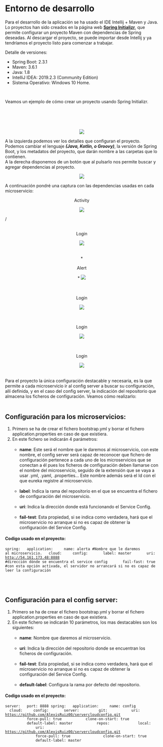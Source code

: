 # Entorno de desarrollo

Para el desarrollo de la aplicación se ha usado el IDE Intellij + Maven y Java. Lo proyectos han sido creados en la página web
[**Spring Initializr**](https://start.spring.io/), que permite configurar un proyecto Maven con dependencias de
Spring deseadas. Al descargar el proyecto, se puede importar desde Intellij y ya tendríamos el proyecto listo
para comenzar a trabajar.
</br>

Detalle de versiones:

-  Spring Boot: 2.3.1
-  Maven: 3.6.1
-  Java: 1.8
-  IntelliJ IDEA: 2019.2.3 (Community Edition)
-  Sistema Operativo: Windows 10 Home.

</br>

Veamos un ejemplo de cómo crear un proyecto usando Spring Initializr.

</br>
</br>
</br>
</br>

<div align="center" />
<img src="./img/init1.jpg" />
</div>

A la izquierda podemos ver los detalles que configuran el proyecto. Podemos cambiar el lenguaje ***(Java, Kotlin, o Groovy)***,
la versión de Spring Boot, y los metadatos del proyecto, que darán nombre a las carpetas que lo contienen.<br>
A la derecha disponemos de un botón que al pulsarlo nos permite buscar y agregar dependencias al proyecto.

<div align="center" />
<img src="./img/init2.jpg" />
</div>

A continuación pondré una captura con las dependencias usadas en cada microservicio:


<div align="center" />
<p>Activity</p>
<img src="./img/initActivity.jpg" />
</div>

/<br>
</br>

<div align="center" />
<p>Login</p>
<img src="./img/initLogin.jpg" />
</div>

</br>
</br>

<div align="center" />
*<p>Alert</p>*
<img src="./img/initAlert.jpg" />
</div>

</br>
</br>

<div align="center" />
<p>Login</p>
<img src="./img/initGateway.jpg" />
</div>

</br>
</br>

<div align="center" />
<p>Login</p>
<img src="./img/initEureka.jpg" />
</div>

</br>
</br>

<div align="center" />
<p>Login</p>
<img src="./img/initConfig.jpg" />
</div>

</br>




</br>
Para el proyecto la única configuración destacable y necesaria, es la que permite a cada microservicio ir al config
server a buscar su configuración, allí definida, y en el caso del config server, la indicación del repositorio
que almacena los ficheros de configuración. Veamos cómo realizarlo:

<br>
<br>

## Configuración para los microservicios:

1. Primero se ha de crear el fichero bootstrap.yml y borrar el fichero application.properties en caso de que existiera.
2. En este fichero se indicarán 4 parámetros:
    <br><br>
    - **name**: Este será el nombre que le daremos al microservicio, con este nombre, el config server será capaz de
        reconocer que fichero de configuración pertenece a cada uno de los microservicios que se conectan a él
        pues los ficheros de configuración deben llamarse con el nombre del microservicio, seguido de la extensión
        que se vaya a usar .yml, .yaml, .properties... Este nombre además será el Id con el que eureka registre
        al microservicio.
        <br><br>
    - **label**: Indica la rama del repositorio en el que se encuentra el fichero de configuración del microservicio.
        <br><br>
    - **uri**: Indica la dirección donde está funcionando el Service Config.
        <br><br>
    - **fail-test**: Esta propiedad, si se indica como verdadera, hará que el microservicio no arranque si no es capaz
                 de obtener la configuración del Service Config.

#### Codigo usado en el proyecto:

<code>spring:
  application:
    name: alerta #Nombre que le daremos al microservicio.
  cloud:
    config:
      label: master
      uri: http://54.161.173.48:8888  #dirección dónde se encuentra el service config
      fail-fast: true             #con esta opción activada, el servidor no arrancará si no es capaz de leer la configuración
</code>

<br>
<br>




## Configuración para el config server:

1. Primero se ha de crear el fichero bootstrap.yml y borrar el fichero application.properties en caso de que existiera.
2. En este fichero se indicarán 10 parámetros, los mas destacables son los siguientes:
    <br><br>
    - **name**: Nombre que daremos al microservicio.
        <br><br>
    - **uri**: Indica la dirección del repositorio donde se encuentran los ficheros de configuración.
        <br><br>
    - **fail-test**: Esta propiedad, si se indica como verdadera, hará que el microservicio no arranque si no es capaz
                 de obtener la configuración del Service Config.
        <br><br>
    - **default-label**: Configura la rama por defecto del repositorio.

#### Codigo usado en el proyecto:

<code>server:
  port: 8888
spring:
  application:
    name: config
  cloud:
    config:
      server:
        git:
          uri: https://github.com/AlexisRuiz00/servercloudconfig.git
          force-pull: true
          clone-on-start: true
          default-label: master
          repos:
            local:
              uri: https://github.com/AlexisRuiz00/servercloudconfig.git
              force-pull: true
              clone-on-start: true
              default-label: master<code>

